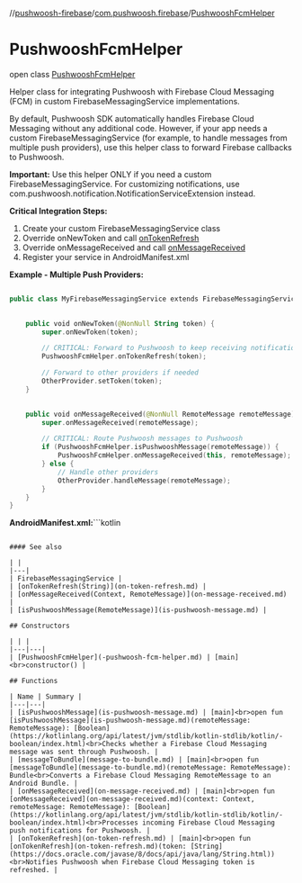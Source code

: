 //[pushwoosh-firebase](../../../index.md)/[com.pushwoosh.firebase](../index.md)/[PushwooshFcmHelper](index.md)

# PushwooshFcmHelper

open class [PushwooshFcmHelper](index.md)

Helper class for integrating Pushwoosh with Firebase Cloud Messaging (FCM) in custom FirebaseMessagingService implementations. 

 By default, Pushwoosh SDK automatically handles Firebase Cloud Messaging without any additional code. However, if your app needs a custom FirebaseMessagingService (for example, to handle messages from multiple push providers), use this helper class to forward Firebase callbacks to Pushwoosh. 

**Important:** Use this helper ONLY if you need a custom FirebaseMessagingService. For customizing notifications, use com.pushwoosh.notification.NotificationServiceExtension instead. 

**Critical Integration Steps:**

1. Create your custom FirebaseMessagingService class
2. Override onNewToken and call [onTokenRefresh](on-token-refresh.md)
3. Override onMessageReceived and call [onMessageReceived](on-message-received.md)
4. Register your service in AndroidManifest.xml

**Example - Multiple Push Providers:**

```kotlin

public class MyFirebaseMessagingService extends FirebaseMessagingService {

    
    public void onNewToken(@NonNull String token) {
        super.onNewToken(token);

        // CRITICAL: Forward to Pushwoosh to keep receiving notifications
        PushwooshFcmHelper.onTokenRefresh(token);

        // Forward to other providers if needed
        OtherProvider.setToken(token);
    }

    
    public void onMessageReceived(@NonNull RemoteMessage remoteMessage) {
        super.onMessageReceived(remoteMessage);

        // CRITICAL: Route Pushwoosh messages to Pushwoosh
        if (PushwooshFcmHelper.isPushwooshMessage(remoteMessage)) {
            PushwooshFcmHelper.onMessageReceived(this, remoteMessage);
        } else {
            // Handle other providers
            OtherProvider.handleMessage(remoteMessage);
        }
    }
}

```
**AndroidManifest.xml:**```kotlin

<service
    android:name=".MyFirebaseMessagingService"
    android:exported="false">
    <intent-filter>
        <action android:name="com.google.firebase.MESSAGING_EVENT" />
    </intent-filter>
</service>

```

#### See also

| |
|---|
| FirebaseMessagingService |
| [onTokenRefresh(String)](on-token-refresh.md) |
| [onMessageReceived(Context, RemoteMessage)](on-message-received.md) |
| [isPushwooshMessage(RemoteMessage)](is-pushwoosh-message.md) |

## Constructors

| | |
|---|---|
| [PushwooshFcmHelper](-pushwoosh-fcm-helper.md) | [main]<br>constructor() |

## Functions

| Name | Summary |
|---|---|
| [isPushwooshMessage](is-pushwoosh-message.md) | [main]<br>open fun [isPushwooshMessage](is-pushwoosh-message.md)(remoteMessage: RemoteMessage): [Boolean](https://kotlinlang.org/api/latest/jvm/stdlib/kotlin-stdlib/kotlin/-boolean/index.html)<br>Checks whether a Firebase Cloud Messaging message was sent through Pushwoosh. |
| [messageToBundle](message-to-bundle.md) | [main]<br>open fun [messageToBundle](message-to-bundle.md)(remoteMessage: RemoteMessage): Bundle<br>Converts a Firebase Cloud Messaging RemoteMessage to an Android Bundle. |
| [onMessageReceived](on-message-received.md) | [main]<br>open fun [onMessageReceived](on-message-received.md)(context: Context, remoteMessage: RemoteMessage): [Boolean](https://kotlinlang.org/api/latest/jvm/stdlib/kotlin-stdlib/kotlin/-boolean/index.html)<br>Processes incoming Firebase Cloud Messaging push notifications for Pushwoosh. |
| [onTokenRefresh](on-token-refresh.md) | [main]<br>open fun [onTokenRefresh](on-token-refresh.md)(token: [String](https://docs.oracle.com/javase/8/docs/api/java/lang/String.html))<br>Notifies Pushwoosh when Firebase Cloud Messaging token is refreshed. |
